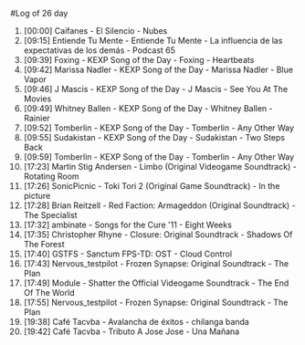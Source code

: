 #Log of 26 day

1. [00:00] Caifanes - El Silencio - Nubes
1. [09:15] Entiende Tu Mente - Entiende Tu Mente - La influencia de las expectativas de los demás - Podcast 65
1. [09:39] Foxing - KEXP Song of the Day - Foxing - Heartbeats
1. [09:42] Marissa Nadler - KEXP Song of the Day - Marissa Nadler - Blue Vapor
1. [09:46] J Mascis - KEXP Song of the Day - J Mascis - See You At The Movies
1. [09:49] Whitney Ballen - KEXP Song of the Day - Whitney Ballen - Rainier
1. [09:52] Tomberlin - KEXP Song of the Day - Tomberlin - Any Other Way
1. [09:55] Sudakistan - KEXP Song of the Day - Sudakistan - Two Steps Back
1. [09:59] Tomberlin - KEXP Song of the Day - Tomberlin - Any Other Way
1. [17:23] Martin Stig Andersen - Limbo (Original Videogame Soundtrack) - Rotating Room
1. [17:26] SonicPicnic - Toki Tori 2 (Original Game Soundtrack) - In the picture
1. [17:28] Brian Reitzell - Red Faction: Armageddon (Original Soundtrack) - The Specialist
1. [17:32] ambinate - Songs for the Cure '11 - Eight Weeks
1. [17:35] Christopher Rhyne - Closure: Original Soundtrack - Shadows Of The Forest
1. [17:40] GSTFS - Sanctum FPS-TD: OST - Cloud Control
1. [17:43] Nervous_testpilot - Frozen Synapse: Original Soundtrack - The Plan
1. [17:49] Module - Shatter the Official Videogame Soundtrack - The End Of The World
1. [17:55] Nervous_testpilot - Frozen Synapse: Original Soundtrack - The Plan
1. [19:38] Café Tacvba - Avalancha de éxitos - chilanga banda
1. [19:42] Café Tacvba - Tributo A Jose Jose - Una Mañana
